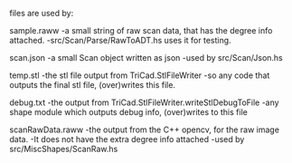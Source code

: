 files are used by:

sample.raww
-a small string of raw scan data, that has the degree info attached.
-src/Scan/Parse/RawToADT.hs uses it for testing.

scan.json
-a small Scan object written as json
-used by src/Scan/Json.hs

temp.stl
-the stl file output from TriCad.StlFileWriter
-so any code that outputs the final stl file, (over)writes this file.

debug.txt
-the output from TriCad.StlFileWriter.writeStlDebugToFile
-any shape module which outputs debug info, (over)writes to this file

scanRawData.raww
-the output from the C++ opencv, for the raw image data.
-It does not have the extra degree info attached
-used by src/MiscShapes/ScanRaw.hs 